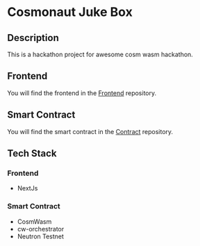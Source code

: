 # Cosmonaut Juke Box

## Description

This is a hackathon project for awesome cosm wasm hackathon.

## Frontend

You will find the frontend in the [Frontend](https://github.com/CosmonautJukeBox/NewFrontEnd) repository.

## Smart Contract

You will find the smart contract in the [Contract](https://github.com/CosmonautJukeBox/CosmonautJukeBoxContract) repository.

## Tech Stack

### Frontend

- NextJs

### Smart Contract

- CosmWasm
- cw-orchestrator
- Neutron Testnet
